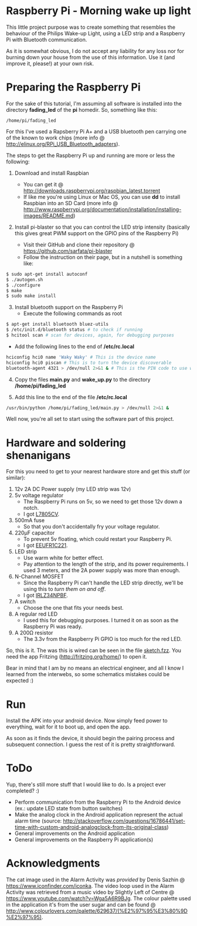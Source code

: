 Raspberry Pi - Morning wake up light
================

This little project purpose was to create something that resembles the behaviour of the Philips Wake-up Light, using a LED strip and a Raspberry Pi with Bluetooth communication.

As it is somewhat obvious, I do not accept any liability for any loss nor for burning down your house from the use of this information. Use it (and improve it, please!) at your own risk.

Preparing the Raspberry Pi
================

For the sake of this tutorial, I'm assuming all software is installed into the directory **fading_led** of the **pi** homedir. So, something like this:

```
/home/pi/fading_led
```

For this I've used a Rapsberry Pi A+ and a USB bluetooth pen carrying one of the known to work chips (more info @ http://elinux.org/RPi_USB_Bluetooth_adapters).

The steps to get the Raspberry Pi up and running are more or less the following:

1. Download and install Raspbian
	- You can get it @ http://downloads.raspberrypi.org/raspbian_latest.torrent
	- If like me you're using Linux or Mac OS, you can use **dd** to install Raspbian into an SD Card (more info @ http://www.raspberrypi.org/documentation/installation/installing-images/README.md)

2. Install pi-blaster so that you can control the LED strip intensity (basically this gives great PWM support on the GPIO pins of the Raspberry Pi)
	- Visit their GitHub and clone their repository @ https://github.com/sarfata/pi-blaster
	- Follow the instruction on their page, but in a nutshell is something like:

  ``` bash
  $ sudo apt-get install autoconf
  $ ./autogen.sh
  $ ./configure
  $ make
  $ sudo make install
  ```

3. Install bluetooth support on the Raspberry Pi
	- Execute the following commands as root

  ``` bash
  $ apt-get install bluetooth bluez-utils
  $ /etc/init.d/bluetooth status # to check if running
  $ hcitool scan # scan for devices, again, for debugging purposes
  ```
	
  - Add the following lines to the end of **/etc/rc.local**	
  
  ``` bash
  hciconfig hci0 name 'Waky Waky' # This is the device name
  hciconfig hci0 piscan # This is to turn the device discoverable
  bluetooth-agent 4321 > /dev/null 2>&1 & # This is the PIN code to use when pairing
  ```

4. Copy the files **main.py** and **wake_up.py** to the directory **/home/pi/fading_led**

5. Add this line to the end of the file **/etc/rc.local**

  ```bash
  /usr/bin/python /home/pi/fading_led/main.py > /dev/null 2>&1 &
  ```

Well now, you're all set to start using the software part of this project.

Hardware and soldering shenanigans
================

For this you need to get to your nearest hardware store and get this stuff (or similar):

1. 12v 2A DC Power supply (my LED strip was 12v)
2. 5v voltage regulator
	- The Raspberry Pi runs on 5v, so we need to get those 12v down a notch.
	- I got [L7805CV](http://uk.farnell.com/stmicroelectronics/l7805cv/ic-v-reg-5-0v-7805-to-220-3/dp/9756078).
3. 500mA fuse
	- So that you don't accidentally fry your voltage regulator.
4. 220µF capacitor
	- To prevent 5v floating, which could restart your Raspberry Pi. 
	- I got [EEUFR1C221](http://uk.farnell.com/panasonic-electronic-components/eeufr1c221/cap-alu-elec-220uf-16v-rad/dp/1907229).
5. LED strip
	- Use warm white for better effect.
	- Pay attention to the length of the strip, and its power requirements. I used 3 meters, and the 2A power supply was more than enough.
6. N-Channel MOSFET
	- Since the Raspberry Pi can't handle the LED strip directly, we'll be using this to *turn them on and off*.
	- I got [IRLZ34NPBF](http://uk.farnell.com/international-rectifier/irlz34npbf/mosfet-n-55v-27a-to-220/dp/8651396).
7. A switch
	- Choose the one that fits your needs best.
8. A regular red LED
	- I used this for debugging purposes. I turned it on as soon as the Raspberry Pi was ready.
9. A 200Ω resistor
	- The 3.3v from the Raspberry Pi GPIO is too much for the red LED.
	
So, this is it. The was this is wired can be seen in the file [sketch.fzz](https://github.com/crazyfacka/rpi_wakeup_light/blob/master/sketch.fzz). You need the app Fritzing (http://fritzing.org/home/) to open it.

Bear in mind that I am by no means an electrical engineer, and all I know I learned from the interwebs, so some schematics mistakes could be expected :)

Run
================

Install the APK into your android device. Now simply feed power to everything, wait for it to boot up, and open the app.

As soon as it finds the device, it should begin the pairing process and subsequent connection. I guess the rest of it is pretty straightforward.

ToDo
================

Yup, there's still more stuff that I would like to do. Is a project ever completed? :)

- Perform communication from the Raspberry Pi to the Android device (ex.: update LED state from button switches)
- Make the analog clock in the Android application represent the actual alarm time (source: http://stackoverflow.com/questions/16786441/set-time-with-custom-android-analogclock-from-its-original-class)
- General improvements on the Android application
- General improvements on the Raspberry Pi application(s)

Acknowledgments
================

The cat image used in the Alarm Activity was *provided* by Denis Sazhin @ https://www.iconfinder.com/iconka. The video loop used in the Alarm Activity was retrieved from a music video by Slightly Left of Centre @ https://www.youtube.com/watch?v=Wga5A6R9BJg. The colour palette used in the application it's from the user sugar and can be found @ http://www.colourlovers.com/palette/629637/(%E2%97%95%E3%80%9D%E2%97%95).
